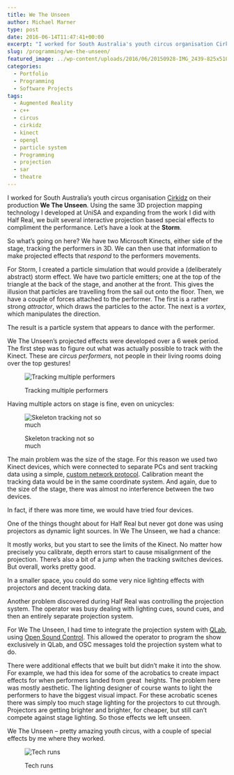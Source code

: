 ```yaml
---
title: We The Unseen
author: Michael Marner
type: post
date: 2016-06-14T11:47:41+00:00
excerpt: "I worked for South Australia's youth circus organisation Cirkidz on their production We The Unseen. Using the same 3D projection mapping technology I developed at UniSA and expanding from the work I did with Half Real, we built several interactive projection based special effects to compliment the performance. "
slug: /programming/we-the-unseen/
featured_image: ../wp-content/uploads/2016/06/20150928-IMG_2439-825x510.jpg
categories:
  - Portfolio
  - Programming
  - Software Projects
tags:
  - Augmented Reality
  - c++
  - circus
  - cirkidz
  - kinect
  - opengl
  - particle system
  - Programming
  - projection
  - sar
  - theatre
---
```


I worked for South Australia&#8217;s youth circus organisation [Cirkidz][1] on their production **We The Unseen**. Using the same 3D projection mapping technology I developed at UniSA and expanding from the work I did with Half Real, we built several interactive projection based special effects to compliment the performance. Let&#8217;s have a look at the **Storm**.

<div class="jetpack-video-wrapper">
  <span class="embed-youtube" style="text-align:center; display: block;"></span>
</div>

So what&#8217;s going on here? We have two Microsoft Kinects, either side of the stage, tracking the performers in 3D. We can then use that information to make projected effects that *respond* to the performers movements.

For Storm, I created a particle simulation that would provide a (deliberately abstract) storm effect. We have two particle emitters; one at the top of the triangle at the back of the stage, and another at the front. This gives the illusion that particles are travelling from the sail out onto the floor. Then, we have a couple of forces attached to the performer. The first is a rather strong *attractor*, which draws the particles to the actor. The next is a *vortex*, which manipulates the direction.

The result is a particle system that appears to dance with the performer.

We The Unseen&#8217;s projected effects were developed over a 6 week period. The first step was to figure out what was actually possible to track with the Kinect. These are *circus* _performers,_ not people in their living rooms doing over the top gestures!<figure id="attachment_844" aria-describedby="caption-attachment-844" style="width: 660px" class="wp-caption aligncenter">

<img loading="lazy" class="size-large wp-image-844" src="../wp-content/uploads/2016/06/20150314-IMG_1749-1024x682.jpg" alt="Tracking multiple performers" width="660" height="440" srcset="https://www.20papercups.net/wp-content/uploads/2016/06/20150314-IMG_1749-1024x682.jpg 1024w, https://www.20papercups.net/wp-content/uploads/2016/06/20150314-IMG_1749-300x200.jpg 300w, https://www.20papercups.net/wp-content/uploads/2016/06/20150314-IMG_1749-768x512.jpg 768w, https://www.20papercups.net/wp-content/uploads/2016/06/20150314-IMG_1749.jpg 1280w" sizes="(max-width: 660px) 100vw, 660px" /> <figcaption id="caption-attachment-844" class="wp-caption-text">Tracking multiple performers</figcaption></figure>

Having multiple actors on stage is fine, even on unicycles:<figure id="attachment_846" aria-describedby="caption-attachment-846" style="width: 200px" class="wp-caption aligncenter">

<img loading="lazy" class="wp-image-846 size-medium" src="../wp-content/uploads/2016/06/20150314-IMG_1754-200x300.jpg" alt="Skeleton tracking not so much" width="200" height="300" srcset="https://www.20papercups.net/wp-content/uploads/2016/06/20150314-IMG_1754-200x300.jpg 200w, https://www.20papercups.net/wp-content/uploads/2016/06/20150314-IMG_1754.jpg 667w" sizes="(max-width: 200px) 100vw, 200px" /> <figcaption id="caption-attachment-846" class="wp-caption-text">Skeleton tracking not so much</figcaption></figure>

The main problem was the size of the stage. For this reason we used two Kinect devices, which were connected to separate PCs and sent tracking data using a simple, [custom network protocol][2]. Calibration meant the tracking data would be in the same coordinate system. And again, due to the size of the stage, there was almost no interference between the two devices.

In fact, if there was more time, we would have tried four devices.

One of the things thought about for Half Real but never got done was using projectors as dynamic light sources. In We The Unseen, we had a chance:

<div class="jetpack-video-wrapper">
  <span class="embed-youtube" style="text-align:center; display: block;"></span>
</div>

It mostly works, but you start to see the limits of the Kinect. No matter how precisely you calibrate, depth errors start to cause misalignment of the projection. There&#8217;s also a bit of a jump when the tracking switches devices. But overall, works pretty good.

In a smaller space, you could do some very nice lighting effects with projectors and decent tracking data.

Another problem discovered during Half Real was controlling the projection system. The operator was busy dealing with lighting cues, sound cues, and then an entirely separate projection system.

For We The Unseen, I had time to integrate the projection system with [QLab][3], using [Open Sound Control][4]. This allowed the operator to program the show exclusively in QLab, and OSC messages told the projection system what to do.

There were additional effects that we built but didn&#8217;t make it into the show. For example, we had this idea for some of the acrobatics to create impact effects for when performers landed from great  heights. The problem here was mostly aesthetic. The lighting designer of course wants to light the performers to have the biggest visual impact. For these acrobatic scenes there was simply too much stage lighting for the projectors to cut through. Projectors are getting brighter and brighter, for cheaper, but still can&#8217;t compete against stage lighting. So those effects we left unseen.

We The Unseen &#8211; pretty amazing youth circus, with a couple of special effects by me where they worked.<figure id="attachment_847" aria-describedby="caption-attachment-847" style="width: 660px" class="wp-caption aligncenter">

<img loading="lazy" class="size-large wp-image-847" src="../wp-content/uploads/2016/06/20151001-IMG_2443-1024x682.jpg" alt="Tech runs" width="660" height="440" srcset="https://www.20papercups.net/wp-content/uploads/2016/06/20151001-IMG_2443-1024x682.jpg 1024w, https://www.20papercups.net/wp-content/uploads/2016/06/20151001-IMG_2443-300x200.jpg 300w, https://www.20papercups.net/wp-content/uploads/2016/06/20151001-IMG_2443-768x512.jpg 768w, https://www.20papercups.net/wp-content/uploads/2016/06/20151001-IMG_2443.jpg 1280w" sizes="(max-width: 660px) 100vw, 660px" /> <figcaption id="caption-attachment-847" class="wp-caption-text">Tech runs</figcaption></figure>

[1]: http://www.cirkidz.org.au
[2]: ../programming/how-openni-nearly-spoiled-the-show/
[3]: https://figure53.com/qlab/
[4]: http://opensoundcontrol.org/introduction-osc
